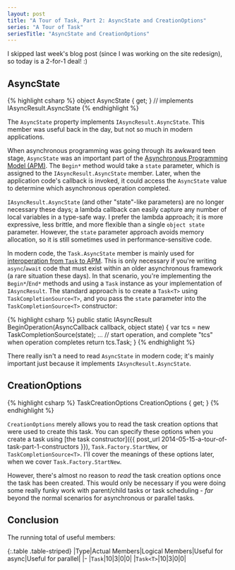 ```yaml
---
layout: post
title: "A Tour of Task, Part 2: AsyncState and CreationOptions"
series: "A Tour of Task"
seriesTitle: "AsyncState and CreationOptions"
---
```

I skipped last week's blog post (since I was working on the site redesign), so today is a 2-for-1 deal! :)

## AsyncState

{% highlight csharp %}
object AsyncState { get; } // implements IAsyncResult.AsyncState
{% endhighlight %}

The `AsyncState` property implements `IAsyncResult.AsyncState`. This member was useful back in the day, but not so much in modern applications.

When asynchronous programming was going through its awkward teen stage, `AsyncState` was an important part of the [Asynchronous Programming Model (APM)](http://msdn.microsoft.com/en-us/library/ms228963(v=vs.110).aspx). The `Begin*` method would take a `state` parameter, which is assigned to the `IAsyncResult.AsyncState` member. Later, when the application code's callback is invoked, it could access the `AsyncState` value to determine which asynchronous operation completed.

<div class="alert alert-info" markdown="1">
<i class="fa fa-hand-o-right fa-2x pull-left"></i>

`IAsyncResult.AsyncState` (and other "state"-like parameters) are no longer necessary these days; a lambda callback can easily capture any number of local variables in a type-safe way. I prefer the lambda approach; it is more expressive, less brittle, and more flexible than a single `object state` parameter. However, the `state` parameter approach avoids memory allocation, so it is still sometimes used in performance-sensitive code.
</div>

In modern code, the `Task.AsyncState` member is mainly used for [interoperation from `Task` to APM](http://msdn.microsoft.com/en-us/library/hh873178(v=vs.110).aspx#TapToApm). This is only necessary if you're writing `async`/`await` code that must exist within an older asynchronous framework (a rare situation these days). In that scenario, you're implementing the `Begin*`/`End*` methods and using a `Task` instance as your implementation of `IAsyncResult`. The standard approach is to create a `Task<T>` using `TaskCompletionSource<T>`, and you pass the `state` parameter into the `TaskCompletionSource<T>` constructor:

{% highlight csharp %}
public static IAsyncResult BeginOperation(AsyncCallback callback, object state)
{
    var tcs = new TaskCompletionSource<TResult>(state);
    ... // start operation, and complete "tcs" when operation completes
    return tcs.Task;
}
{% endhighlight %}

There really isn't a need to read `AsyncState` in modern code; it's mainly important just because it implements `IAsyncResult.AsyncState`.

## CreationOptions

{% highlight csharp %}
TaskCreationOptions CreationOptions { get; }
{% endhighlight %}

`CreationOptions` merely allows you to read the task creation options that were used to create this task. You can specify these options when you create a task using [the task constructor]({{ post_url 2014-05-15-a-tour-of-task-part-1-constructors }}), `Task.Factory.StartNew`, or `TaskCompletionSource<T>`. I'll cover the meanings of these options later, when we cover `Task.Factory.StartNew`.

However, there's almost no reason to _read_ the task creation options once the task has been created. This would only be necessary if you were doing some really funky work with parent/child tasks or task scheduling - _far_ beyond the normal scenarios for asynchronous or parallel tasks.

## Conclusion

The running total of useful members:

<div class="panel panel-default" markdown="1">

{:.table .table-striped}
|Type|Actual Members|Logical Members|Useful for async|Useful for parallel|
|-
|`Task`|10|3|0|0|
|`Task<T>`|10|3|0|0|

</div>

